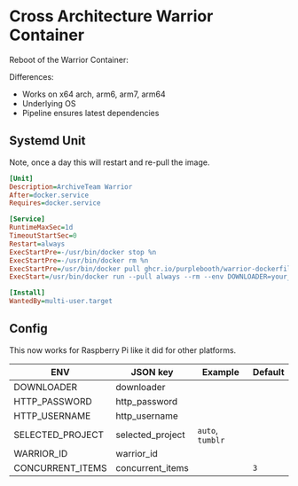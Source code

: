 # Cross Architecture Warrior Container

Reboot of the Warrior Container:

Differences:

-   Works on x64 arch, arm6, arm7, arm64
-   Underlying OS
-   Pipeline ensures latest dependencies

## Systemd Unit

Note, once a day this will restart and re-pull the image.

``` ini
[Unit]
Description=ArchiveTeam Warrior
After=docker.service
Requires=docker.service

[Service]
RuntimeMaxSec=1d
TimeoutStartSec=0
Restart=always
ExecStartPre=-/usr/bin/docker stop %n
ExecStartPre=-/usr/bin/docker rm %n
ExecStartPre=/usr/bin/docker pull ghcr.io/purplebooth/warrior-dockerfile:latest
ExecStart=/usr/bin/docker run --pull always --rm --env DOWNLOADER=your_name_here --env SELECTED_PROJECT=auto --publish 8001:8001 --name %n ghcr.io/purplebooth/warrior-dockerfile:latest

[Install]
WantedBy=multi-user.target
```

## Config

This now works for Raspberry Pi like it did for other platforms.

| ENV               | JSON key          | Example          | Default |
|-------------------|-------------------|------------------|---------|
| DOWNLOADER        | downloader        |                  |         |
| HTTP\_PASSWORD    | http\_password    |                  |         |
| HTTP\_USERNAME    | http\_username    |                  |         |
| SELECTED\_PROJECT | selected\_project | `auto`, `tumblr` |         |
| WARRIOR\_ID       | warrior\_id       |                  |         |
| CONCURRENT\_ITEMS | concurrent\_items |                  | `3`     |
